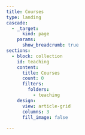 ```yaml
---
title: Courses
type: landing
cascade:
  - _target:
      kind: page
    params:
      show_breadcrumb: true
sections:
  - block: collection
    id: teaching
    content:
      title: Courses
      count: 0
      filters:
        folders:
          - teaching
    design:
      view: article-grid
      columns: 3
      fill_image: false
  
---
```

